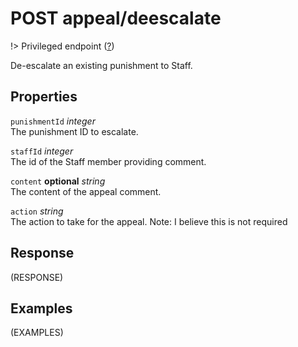 # <span class="badge badge-light">POST</span> <span class="badge badge-light">appeal/deescalate</span>

!> Privileged endpoint ([?](privileged.md))

De-escalate an existing punishment to Staff.

## Properties

`punishmentId` *integer*  
The punishment ID to escalate.

`staffId` *integer*  
The id of the Staff member providing comment.

`content` **optional** *string*  
The content of the appeal comment.

`action` *string*  
The action to take for the appeal. Note: I believe this is not required


## Response

(RESPONSE)

## Examples

(EXAMPLES)
